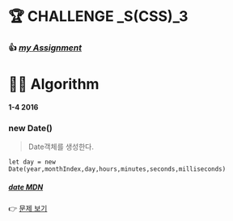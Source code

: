 <h1 id="🏆-challenge-_scss_3">🏆 CHALLENGE _S(CSS)_3</h1>
<h3 id="👍-my-assignment">👍 <a href="https://github.com/gay0ung/CSS_Flex-Grid/tree/master/challenges/assignment3"><em>my Assignment</em></a></h3>
<h1 id="👩‍💻-algorithm">👩‍💻 Algorithm</h1>
<h4 id="section">1-4 2016</h4>
<h3 id="new-date">new Date()</h3>
<blockquote>
<p>Date객체를 생성한다.</p>
</blockquote>
<pre class=" language-js"><code class="prism  language-js"><span class="token keyword">let</span> day <span class="token operator">=</span> <span class="token keyword">new</span> <span class="token class-name">Date</span><span class="token punctuation">(</span>year<span class="token punctuation">,</span>monthIndex<span class="token punctuation">,</span>day<span class="token punctuation">,</span>hours<span class="token punctuation">,</span>minutes<span class="token punctuation">,</span>seconds<span class="token punctuation">,</span>milliseconds<span class="token punctuation">)</span>
</code></pre>
<h5 id="date-mdn"><a href="https://developer.mozilla.org/ko/docs/Web/JavaScript/Reference/Global_Objects/Date">date MDN</a></h5>
<p>👉 <a href="https://github.com/gay0ung/Algorithm/blob/master/PROGRAMMERS/LEVEL_01/04_2016.md">문제 보기</a></p>

